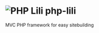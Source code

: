 # ![PHP Lili](http://szikszaiweb.hu/php-lili/php-lili.png) php-lili
MVC PHP framework for easy sitebuilding
